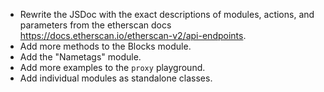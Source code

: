 - Rewrite the JSDoc with the exact descriptions of modules, actions, and parameters from the etherscan docs https://docs.etherscan.io/etherscan-v2/api-endpoints.
- Add more methods to the Blocks module.
- Add the "Nametags" module.
- Add more examples to the `proxy` playground.
- Add individual modules as standalone classes.
